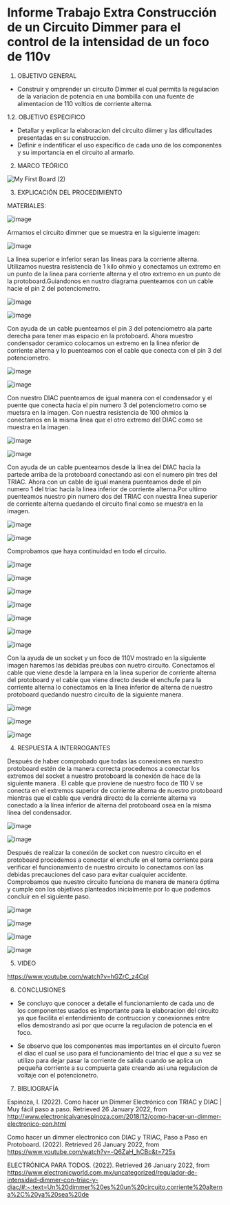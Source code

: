 # Informe Trabajo Extra Construcción de un Circuito Dimmer para el control de la intensidad de un foco de 110v

1. OBJETIVO GENERAL 

* Construir y omprender un circuito Dimmer el cual permita la regulacion de la variacion de potencia en una bombilla con una fuente de alimentacion de 110 voltios de corriente alterna.

1.2. OBJETIVO ESPECIFICO 

* Detallar y explicar la elaboracion del circuito diimer y las dificultades presentadas en su construccion.
* Definir e indentificar el uso especifico de cada uno de los componentes y su importancia en el circuito al armarlo.

2. MARCO TEÓRICO 

![My First Board (2)](https://user-images.githubusercontent.com/93899720/150909133-316acfdb-be84-4013-988a-2408d8121bd5.jpg)


3. EXPLICACIÓN DEL PROCEDIMIENTO

MATERIALES: 

![image](https://user-images.githubusercontent.com/93899720/151389100-80dd7494-a7d6-4911-957f-a10f5628f35e.png)

Armamos el circuito dimmer que se muestra en la siguiente imagen: 

![image](https://user-images.githubusercontent.com/93899720/151257861-dfd83d22-b76c-4dfe-b9e2-5d6a8132469d.png)


La linea superior e inferior seran las lineas para la corriente alterna. Utilizamos nuestra resistencia de 1 kilo ohmio y conectamos un extremo en un punto de la linea para corriente alterna y el otro extremo en un punto de la protoboard.Guiandonos en nustro diagrama puenteamos con un cable hacie el pin 2 del potenciometro.

![image](https://user-images.githubusercontent.com/93899720/151250101-e3a29f50-d9e9-42d6-ae7d-09047bda5ab7.png)

![image](https://user-images.githubusercontent.com/93899720/151250115-bee5a83c-7c7d-459a-97b9-2a637840610b.png)

Con ayuda de un cable puenteamos el pin 3 del potenciometro ala parte derecha para tener mas espacio en la protoboard. Ahora muestro condensador ceramico colocamos un extremo en la linea nferior de corriente alterna y lo puenteamos con el cable que conecta con el pin 3 del potenciometro.

![image](https://user-images.githubusercontent.com/93899720/151249034-45462999-8546-43dd-bc84-2ada6cccbe1d.png)

![image](https://user-images.githubusercontent.com/93899720/151249053-4c1ff8ba-c718-4bc2-9adb-726e099e4df8.png)

Con nuestro DIAC puenteamos de igual manera con el condensador y el puente que conecta hacia el pin numero 3 del potenciometro como se muetsra en la imagen. Con nuestra resistencia de 100 ohmios la conectamos en la misma linea que el otro extremo del DIAC como se muestra en la imagen.

![image](https://user-images.githubusercontent.com/93899720/151247105-033ff071-45cc-4f6c-af7e-a2b6c76ad1a5.png)

![image](https://user-images.githubusercontent.com/93899720/151247190-b32ff358-cc10-4789-b878-a81f4f2ae972.png)

Con ayuda de un cable puenteamos desde la linea del DIAC hacia la partede arriba de la protoboard conectando asi con el numero pin tres del TRIAC. Ahora con un cable de igual manera puenteamos dede el pin numero 1 del triac hacia la linea inferior de corriente alterna.Por ultimo puenteamos nuestro pin numero dos del TRIAC con nuestra linea superior de corriente alterna quedando el circuito final como se muestra en la imagen.

![image](https://user-images.githubusercontent.com/93899720/151245123-0fa5c709-3cfc-401a-aa87-361bec5c47b0.png)

![image](https://user-images.githubusercontent.com/93899720/151245156-dab6bd6b-1847-451d-aefd-02455eaee771.png)


Comprobamos que haya continuidad en todo el circuito.

![image](https://user-images.githubusercontent.com/93899720/151433677-f4a5cfb4-22d6-438c-86b1-7cfd8aa27fdf.png)

![image](https://user-images.githubusercontent.com/93899720/151433741-0ef7b68e-4aaa-4d53-9cd6-86cf7c9bf6cf.png)

![image](https://user-images.githubusercontent.com/93899720/151433789-e3634a9f-f209-46da-90ba-9110669b8938.png)

![image](https://user-images.githubusercontent.com/93899720/151433868-83814d67-5a5c-4823-b265-ac02bc3fc927.png)

![image](https://user-images.githubusercontent.com/93899720/151433940-d3c918a9-484e-4afe-ac97-dff2a3e63ad6.png)

![image](https://user-images.githubusercontent.com/93899720/151434073-eac09600-cbb7-4003-b394-a56af6f0c9b4.png)

![image](https://user-images.githubusercontent.com/93899720/151434164-a2787cd4-f02d-4393-83ea-1e9fce602945.png)

Con la ayuda de un socket y un foco de 110V mostrado en la siguiente imagen haremos las debidas preubas con nuetro circuito. Conectamos el cable que viene desde la lampara en la linea superior de corriente alterna del protoboard y el cable que viene directo desde el enchufe para la corriente alterna lo conectamos en la linea inferior de alterna de nuestro protoboard quedando nuestro circuito de la siguiente manera.

![image](https://user-images.githubusercontent.com/93899720/151253394-cda46947-649e-4a87-bb4a-4009809b8643.png)

![image](https://user-images.githubusercontent.com/93899720/151253364-6b2df9c1-9aab-4927-99cc-ee10043088a9.png)

![image](https://user-images.githubusercontent.com/93899720/151253381-44114386-5528-4d31-ac9a-c611ca008719.png)


4. RESPUESTA A INTERROGANTES 

Después de haber comprobado que todas las conexiones en nuestro protoboard estén de la manera correcta procedemos a conectar los extremos del socket a nuestro protoboard la conexión de hace de la siguiente manera . El cable que proviene de nuestro foco de 110 V se conecta en el extremos superior de corriente alterna de nuestro protoboard mientras que el cable que vendrá directo de la corriente alterna va conectado a la línea inferior de alterna del protoboard osea en la misma línea del condensador.

![image](https://user-images.githubusercontent.com/93899720/151444540-d0bb577e-079b-4d18-9f4e-19584d62240f.png)

![image](https://user-images.githubusercontent.com/93899720/151444696-de94f85b-f5f2-4a8d-8036-1be5eb51e5a6.png)

Después de realizar la conexión de socket con nuestro circuito en el protoboard procedemos a conectar el enchufe en el toma corriente para verificar el funcionamiento de nuestro circuito lo conectamos con las debidas precauciones del caso para evitar cualquier accidente. Comprobamos que nuestro circuito funciona de manera de manera óptima y cumple con los objetivos planteados inicialmente por lo que podemos concluir en el siguiente paso.

![image](https://user-images.githubusercontent.com/93899720/151444139-84d5e0fb-4c74-485a-ba53-2bb5e0472dd1.png)

![image](https://user-images.githubusercontent.com/93899720/151444169-2b82ccdb-cbbe-4b7d-9504-b9067fd2e6c8.png)

![image](https://user-images.githubusercontent.com/93899720/151444238-54ace626-a2b2-4718-8c8f-d2a5fc14d39f.png)

![image](https://user-images.githubusercontent.com/93899720/151444290-2aae3dd5-a1b4-478b-af30-da0aeb9085cd.png)

5. VIDEO

https://www.youtube.com/watch?v=hGZrC_z4CpI

6. CONCLUSIONES

* Se concluyo que conocer a detalle el funcionamiento de cada uno de los componentes usados es importante para la elaboracion del circuito ya que facilita el entendimiento de contruccion y conexionnes entre ellos demostrando asi por que ocurre la regulacion de potencia en el foco. 

* Se observo que los componentes mas importantes en el circuito fueron el diac el cual se uso para el funcionamiento del triac el que a su vez se utilizo para dejar pasar la corriente de salida cuando se aplica un pequeña corriente a su compuerta gate creando asi una regulacion de voltaje con el potencionetro.

7. BIBLIOGRAFÍA

Espinoza, I. (2022). Como hacer un Dimmer Electrónico con TRIAC y DIAC | Muy fácil paso a paso. Retrieved 26 January 2022, from http://www.electronicaivanespinoza.com/2018/12/como-hacer-un-dimmer-electronico-con.html

Como hacer un dimmer electronico con DIAC y TRIAC, Paso a Paso en Protoboard. (2022). Retrieved 26 January 2022, from https://www.youtube.com/watch?v=-Q6ZaH_hCBc&t=725s

ELECTRÓNICA PARA TODOS. (2022). Retrieved 26 January 2022, from https://www.electronicworld.com.mx/uncategorized/regulador-de-intensidad-dimmer-con-triac-y-diac/#:~:text=Un%20dimmer%20es%20un%20circuito,corriente%20alterna%2C%20ya%20sea%20de
